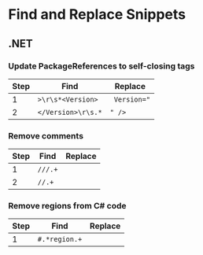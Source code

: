 # Find and Replace Snippets

## .NET

### Update PackageReferences to self-closing tags
| Step | Find | Replace |
| ---- | ---- | ------- |
| 1 | `>\r\s*<Version>` | ` Version="` |
| 2 | `</Version>\r\s.*` | `" />` |

### Remove comments
| Step | Find | Replace |
| ---- | ---- | ------- |
| 1 | `///.+` |  |
| 2 | `//.+` |  |

### Remove regions from C# code
| Step | Find | Replace |
| ---- | ---- | ------- |
| 1 | `#.*region.+` |  |
